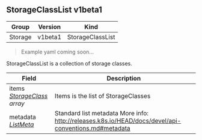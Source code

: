 ## StorageClassList v1beta1

Group        | Version     | Kind
------------ | ---------- | -----------
Storage | v1beta1 | StorageClassList

> Example yaml coming soon...



StorageClassList is a collection of storage classes.



Field        | Description
------------ | -----------
items <br /> *[StorageClass](#storageclass-v1beta1) array* | Items is the list of StorageClasses
metadata <br /> *[ListMeta](#listmeta-unversioned)* | Standard list metadata More info: http://releases.k8s.io/HEAD/docs/devel/api-conventions.md#metadata

